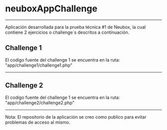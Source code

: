 # neuboxAppChallenge
***
Aplicación desarrollada para la prueba técnica #1 de Neubox, la cual contiene 2 ejercicios o challenge´s descritos a continuación.

## Challenge 1
El codigo fuente del challenge 1 se encuentra en la ruta: "app/challenge1/challenge1.php"
***
## Challenge 2
El codigo fuente del challenge 1 se encuentra en la ruta: "app/challenge2/challenge2.php"

***
Nota: El repositorio de la aplicación se creo como publico para evitar problemas de acceso al mismo.
